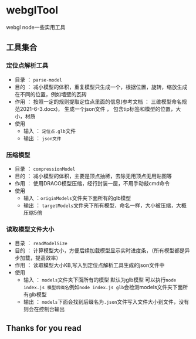 # webglTool
webgl node一些实用工具

## 工具集合

### 定位点解析工具
+   目录 ： `parse-model`
+   目的 ： 减小模型的体积，重复模型只生成一个，根据位置，旋转，缩放生成在不同的位置，例如墙壁的瓦砖
+   作用 ： 按照一定的规则提取定位点里面的信息(参考文档 ： 三维模型命名规范2021-6-3.docx)， 生成一个json文件 ， 包含tip标签和模型的位置，大小，材质
+   使用
    +   输入 ： `定位点.glb`文件
    +   输出 ： `json文件`

### 压缩模型
+   目录 ： `compressionModel`
+   目的 ： 减小模型的体积，主要是顶点抽稀，去除无用顶点无用贴图等
+   作用 ： 使用DRACO模型压缩，经行封装一层，不用手动敲cmd命令
+   使用
    +   输入 ：`originModels`文件夹下面所有的glb模型
    +   输出 ： `targetModels`文件夹下所有模型，命名一样，大小被压缩，大概压缩5倍

### 读取模型文件大小
+   目录 ： `readModelSize`
+   目的 ： 计算模型大小，方便后续加载模型显示实时进度条，（所有模型都是异步加载，提高效率）
+   作用 ： 读取模型大小KB,写入到定位点解析工具生成的json文件中
+   使用
    +   输入 ： `models`文件夹下面所有的模型 默认为glb模型  可以执行`node index.js 模型后缀名`例如`node index.js glb`会检测models文件夹下面所有glb模型
    +   输出 ： `models`下面会找到后缀名为`.json`文件写入文件大小到文件，没有则会在控制台输出

## Thanks for you read

